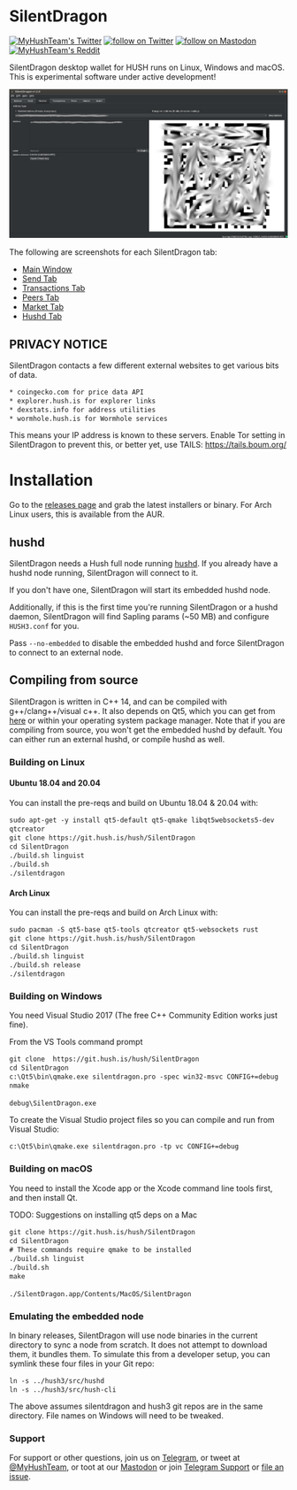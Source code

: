 # SilentDragon

<p align="left">
    <a href="https://twitter.com/MyHushTeam">
        <img src="https://img.shields.io/twitter/url?style=social&url=https%3A%2F%2Ftwitter.com%2Fmyhushteam"
            alt="MyHushTeam's Twitter"></a>
    <a href="https://twitter.com/intent/follow?screen_name=MyHushTeam">
        <img src="https://img.shields.io/twitter/follow/MyHushTeam?style=social&logo=twitter"
            alt="follow on Twitter"></a>
    <a href="https://fosstodon.org/@myhushteam">
        <img src="https://img.shields.io/badge/Mastodon-MyHushTeam-blue"
            alt="follow on Mastodon"></a>
    <a href="https://www.reddit.com/r/Myhush/">
        <img src="https://img.shields.io/reddit/subreddit-subscribers/Myhush?style=social"
            alt="MyHushTeam's Reddit"></a>
</p>

SilentDragon desktop wallet for HUSH runs on Linux, Windows and macOS.
This is experimental software under active development!

![Screenshots](images/sd-receive-tab.png?raw=true)

The following are screenshots for each SilentDragon tab:
* [Main Window](images/sd-main-window.png)
* [Send Tab](images/sd-send-tab.png)
* [Transactions Tab](images/sd-transactions-tab.png)
* [Peers Tab](images/sd-peers-tab.png)
* [Market Tab](images/sd-market-tab.png)
* [Hushd Tab](images/sd-hushd-tab.png)

## PRIVACY NOTICE

SilentDragon contacts a few different external websites to get various
bits of data.

    * coingecko.com for price data API
    * explorer.hush.is for explorer links
    * dexstats.info for address utilities
    * wormhole.hush.is for Wormhole services

This means your IP address is known to these servers. Enable Tor setting
in SilentDragon to prevent this, or better yet, use TAILS: https://tails.boum.org/

# Installation

Go to the [releases page](https://git.hush.is/hush/SilentDragon/releases) and grab the latest installers or binary.
For Arch Linux users, this is available from the AUR.

## hushd

SilentDragon needs a Hush full node running [hushd](https://git.hush.is/hush/hush3/). If you already have a hushd node running, SilentDragon will connect to it.

If you don't have one, SilentDragon will start its embedded hushd node.

Additionally, if this is the first time you're running SilentDragon or a hushd daemon, SilentDragon will find Sapling params (~50 MB) and configure `HUSH3.conf` for you. 

Pass `--no-embedded` to disable the embedded hushd and force SilentDragon to connect to an external node.

## Compiling from source

SilentDragon is written in C++ 14, and can be compiled with g++/clang++/visual
c++. It also depends on Qt5, which you can get from [here](https://www.qt.io/download)
or within your operating system package manager. Note that if you are compiling
from source, you won't get the embedded hushd by default. You can either run an external
hushd, or compile hushd as well.

### Building on Linux

#### Ubuntu 18.04 and 20.04

You can install the pre-reqs and build on Ubuntu 18.04 & 20.04 with:

```shell script
sudo apt-get -y install qt5-default qt5-qmake libqt5websockets5-dev qtcreator
git clone https://git.hush.is/hush/SilentDragon
cd SilentDragon
./build.sh linguist
./build.sh
./silentdragon
```

#### Arch Linux

You can install the pre-reqs and build on Arch Linux with:

```shell script
sudo pacman -S qt5-base qt5-tools qtcreator qt5-websockets rust
git clone https://git.hush.is/hush/SilentDragon
cd SilentDragon
./build.sh linguist
./build.sh release
./silentdragon
```

### Building on Windows
You need Visual Studio 2017 (The free C++ Community Edition works just fine).

From the VS Tools command prompt
```shell script
git clone  https://git.hush.is/hush/SilentDragon
cd SilentDragon
c:\Qt5\bin\qmake.exe silentdragon.pro -spec win32-msvc CONFIG+=debug
nmake

debug\SilentDragon.exe
```

To create the Visual Studio project files so you can compile and run from Visual Studio:
```shell script
c:\Qt5\bin\qmake.exe silentdragon.pro -tp vc CONFIG+=debug
```

### Building on macOS

You need to install the Xcode app or the Xcode command line tools first, and then install Qt. 

TODO: Suggestions on installing qt5 deps on a Mac

```shell script
git clone https://git.hush.is/hush/SilentDragon
cd SilentDragon
# These commands require qmake to be installed
./build.sh linguist
./build.sh
make

./SilentDragon.app/Contents/MacOS/SilentDragon
```

### Emulating the embedded node

In binary releases, SilentDragon will use node binaries in the current directory to sync a node from scratch.
It does not attempt to download them, it bundles them. To simulate this from a developer setup, you can symlink
these four files in your Git repo:

```shell script
ln -s ../hush3/src/hushd
ln -s ../hush3/src/hush-cli
```

The above assumes silentdragon and hush3 git repos are in the same directory. File names on Windows will need to be tweaked.

### Support

For support or other questions, join us on [Telegram](https://hush.is/telegram), or tweet at [@MyHushTeam](https://twitter.com/MyHushTeam), or toot at our [Mastodon](https://fosstodon.org/@myhushteam) or join [Telegram Support](https://hush.is/telegram_support) or [file an issue](https://git.hush.is/hush/SilentDragon/issues).

